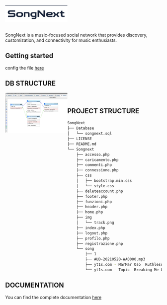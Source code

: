 # <div class><img src="https://raw.githubusercontent.com/simonedinato/SongNext/main/Logo.png" width="200px" align="left"></div><br><br>
SongNext is a music-focused social network that provides discovery, customization, and connectivity for music enthusiasts.

## Getting started 

config the file [here](https://github.com/simonedinato/SongNext/blob/59bd03928e6e1ec063dc303ae12c37ae1076e233/Songnext/connessione.php)

## DB STRUCTURE
<center>
 <div class><img src="https://raw.githubusercontent.com/simonedinato/SongNext/main/Screenshot%202023-02-07%20alle%2012.42.49.png" width="200px" align="left"></div>
 </center>
<br>


## PROJECT STRUCTURE
````bash
SongNext
├── Database
│   └── songnext.sql
├── LICENSE
├── README.md
└── Songnext
    ├── accesso.php
    ├── caricamento.php
    ├── commenti.php
    ├── connessione.php
    ├── css
    │   ├── bootstrap.min.css
    │   └── style.css
    ├── deleteaccount.php
    ├── footer.php
    ├── funzioni.php
    ├── header.php
    ├── home.php
    ├── img
    │   └── track.png
    ├── index.php
    ├── logout.php
    ├── profilo.php
    ├── registrazione.php
    └── song
        ├── 1
        ├── AUD-20210520-WA0000.mp3
        ├── yt1s.com - MarMar Oso  Ruthless Lyrics  nice guys always finish last should know that.mp3
        └── yt1s.com - Topic  Breaking Me Lyrics ft A7S.mp3
````

## DOCUMENTATION
You can find the complete documentation [here](https://simonedinato.github.io/Songnext-documentation/)
